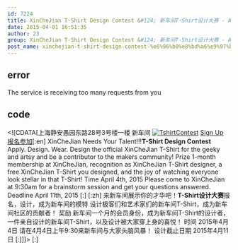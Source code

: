 ```yaml
---
id: 7224
title: XinCheJian T-Shirt Design Contest &#124; 新车间T-Shirt设计大赛 - April 4th
date: 2015-04-01 16:51:35
author: 23
group: XinCheJian T-Shirt Design Contest &#124; 新车间T-Shirt设计大赛 - April 4th
post_name: xinchejian-t-shirt-design-contest-%e6%96%b0%e8%bd%a6%e9%97%b4t-shirt%e8%ae%be%e8%ae%a1%e5%a4%a7%e8%b5%9b-april-4th
---
```


## error
The service is receiving too many requests from you

## code
 <!\[CDATA\[上海静安愚园东路28号3号楼一楼 新车间 [![TshirtContest](http://xinchejian.com/wp-content/uploads/2015/04/TshirtContest-290x290.jpg)](http://139.162.84.35/wp-content/uploads/2015/04/TshirtContest.jpg) [Sign Up 报名参加](http://www.huodongxing.com/event/8276002622500 "立即报名")\[:en\] XinCheJian Needs Your Talent!!!**T-Shirt Design Contest** Apply. Design. Wear. Design the official XinCheJian T-Shirt for the geeky and artsy and be a contributor to the makers community! Prize 1-month membership at XinCheJian, recognition as XinCheJian T-Shirt designer, a free XinCheJian T-Shirt you designed, and the joy of watching everyone look stellar in that T-Shirt! Time April 4th, 2015 Please come to XinCheJian at 9:30am for a brainstorm session and get your questions answered. Deadline April 11th, 2015 \[:\] \[:zh\] 来新车间展示你的才华吧！**T-Shirt设计大赛**报名，设计，成为新车间的模特 设计极客们和艺术家们的新车间T-Shirt，成为新车间社区的贡献者！ 奖励 新车间一个月的会员身份，成为新车间T-Shirt的设计者，一件亲自设计的新车间T-Shirt，以及设计被大家穿上身的喜悦！ 时间 2015年4月4日 请在4月4日上午9:30来新车间与大家头脑风暴！ 设计截止日期 2015年4月11日 \[:\]\]\]> \[:\]
